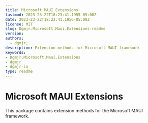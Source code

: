 ```yaml
---
title: Microsoft MAUI Extensions
lastmod: 2023-23-22T18:23:41.1955-05:00Z
date: 2023-23-22T18:23:41.1956-05:00Z
license: MIT
slug: Dgmjr.Microsoft.Maui.Extensions-readme
version:
authors:
  - dgmjr;
description: Extension methods for Microsoft MAUI framework
keywords:
- Dgmjr.Microsoft.Maui.Extensions
- dgmjr
- dgmjr-io
type: readme
---
```


# Microsoft MAUI Extensions

This package contains extension methods for the Microsoft MAUI framework.

